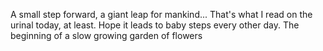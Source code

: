 A small step forward, a giant leap for mankind... That's what I read on the urinal today, at least. Hope it leads to baby steps every other day. 
The beginning of a slow growing garden of flowers
